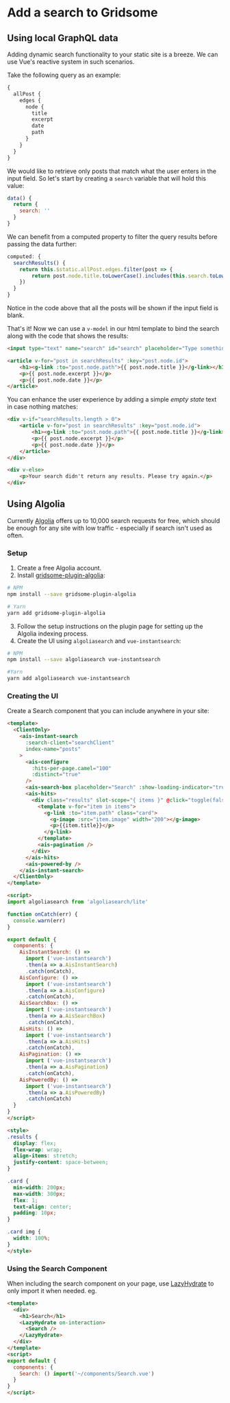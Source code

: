 # Add a search to Gridsome

## Using local GraphQL data

Adding dynamic search functionality to your static site is a breeze. We can use Vue's reactive system in such scenarios.

Take the following query as an example:

```graphql
{
  allPost {
    edges {
      node {
        title
        excerpt
        date
        path
      }
    }
  }
}
```

We would like to retrieve only posts that match what the user enters in the input field. So let's start by creating a `search` variable that will hold this value:

```js
data() {
  return {
    search: ''
  }
}
```

We can benefit from a computed property to filter the query results before passing the data further:

```js
computed: {
  searchResults() {
    return this.$static.allPost.edges.filter(post => {
        return post.node.title.toLowerCase().includes(this.search.toLowerCase().trim())
    })
  }
}
```

Notice in the code above that all the posts will be shown if the input field is blank.

That's it! Now we can use a `v-model` in our html template to bind the search along with the code that shows the results:

```html
<input type="text" name="search" id="search" placeholder="Type something..." v-model="search">

<article v-for="post in searchResults" :key="post.node.id">
    <h1><g-link :to="post.node.path">{{ post.node.title }}</g-link></h1>    
    <p>{{ post.node.excerpt }}</p>
    <p>{{ post.node.date }}</p>
</article>
```

You can enhance the user experience by adding a simple *empty state* text in case nothing matches:

```html
<div v-if="searchResults.length > 0">
    <article v-for="post in searchResults" :key="post.node.id">
        <h1><g-link :to="post.node.path">{{ post.node.title }}</g-link></h1>    
        <p>{{ post.node.excerpt }}</p>
        <p>{{ post.node.date }}</p>
    </article>
</div>

<div v-else>
    <p>Your search didn't return any results. Please try again.</p>
</div>
```

## Using Algolia

Currently [Algolia](https://www.algolia.com) offers up to 10,000 search requests for free, which should be enough for any site with low traffic - especially if search isn't used as often.

### Setup

1. Create a free Algolia account.
2. Install [gridsome-plugin-algolia](https://gridsome.org/plugins/gridsome-plugin-algolia):
```sh
# NPM
npm install --save gridsome-plugin-algolia

# Yarn
yarn add gridsome-plugin-algolia
```

3. Follow the setup instructions on the plugin page for setting up the Algolia indexing process.
4. Create the UI using `algoliasearch` and `vue-instantsearch`:
```sh
# NPM
npm install --save algoliasearch vue-instantsearch

#Yarn
yarn add algoliasearch vue-instantsearch
```

### Creating the UI

Create a Search component that you can include anywhere in your site:

```html
<template>
  <ClientOnly>
    <ais-instant-search
      :search-client="searchClient"
      index-name="posts"
    >
      <ais-configure
        :hits-per-page.camel="100"
        :distinct="true"
      />
      <ais-search-box placeholder="Search" :show-loading-indicator="true" ref="search"></ais-search-box>
      <ais-hits>
        <div class="results" slot-scope="{ items }" @click="toggle(false)">
          <template v-for="item in items">
            <g-link :to="item.path" class="card">
              <g-image :src="item.image" width="200"></g-image>
              <p>{{item.title}}</p>
            </g-link>
          </template>
          <ais-pagination />
        </div>
      </ais-hits>
      <ais-powered-by />
    </ais-instant-search>
  </ClientOnly>
</template>

<script>
import algoliasearch from 'algoliasearch/lite'

function onCatch(err) {
  console.warn(err)
}

export default {
  components: {
    AisInstantSearch: () =>
      import ('vue-instantsearch')
      .then(a => a.AisInstantSearch)
      .catch(onCatch),
    AisConfigure: () =>
      import ('vue-instantsearch')
      .then(a => a.AisConfigure)
      .catch(onCatch),
    AisSearchBox: () =>
      import ('vue-instantsearch')
      .then(a => a.AisSearchBox)
      .catch(onCatch),
    AisHits: () =>
      import ('vue-instantsearch')
      .then(a => a.AisHits)
      .catch(onCatch),
    AisPagination: () =>
      import ('vue-instantsearch')
      .then(a => a.AisPagination)
      .catch(onCatch),
    AisPoweredBy: () =>
      import ('vue-instantsearch')
      .then(a => a.AisPoweredBy)
      .catch(onCatch)
  }
}
</script>

<style>
.results {
  display: flex;
  flex-wrap: wrap;
  align-items: stretch;
  justify-content: space-between;
}

.card {
  min-width: 200px;
  max-width: 300px;
  flex: 1;
  text-align: center;
  padding: 10px;
}

.card img {
  width: 100%;
}
</style>
```

### Using the Search Component

When including the search component on your page, use [LazyHydrate](https://github.com/maoberlehner/vue-lazy-hydration) to only import it when needed. eg.

```html
<template>
  <div>
    <h1>Search</h1>
    <LazyHydrate on-interaction>
      <Search />
    </LazyHydrate>
  </div>
</template>
<script>
export default {
  components: {
    Search: () import('~/components/Search.vue')
  }
}
</script>
```

